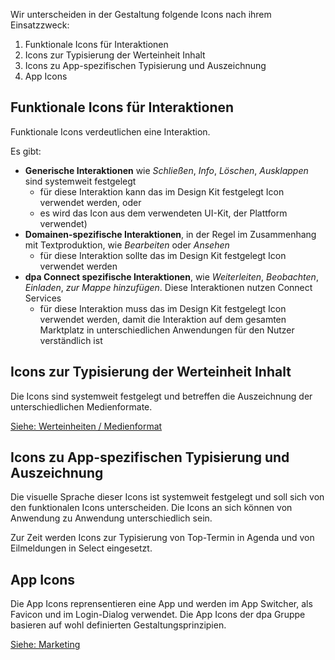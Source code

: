 Wir unterscheiden in der Gestaltung folgende Icons nach ihrem Einsatzzweck:

1. Funktionale Icons für Interaktionen
2. Icons zur Typisierung der Werteinheit Inhalt
3. Icons zu App-spezifischen Typisierung und Auszeichnung
4. App Icons

## Funktionale Icons für Interaktionen

Funktionale Icons verdeutlichen eine Interaktion.

Es gibt:

- **Generische Interaktionen** wie *Schließen*, *Info*, *Löschen*, *Ausklappen* sind systemweit festgelegt
    - für diese Interaktion kann das im Design Kit festgelegt Icon verwendet werden, oder
    - es wird das Icon aus dem verwendeten UI-Kit, der Plattform verwendet)
- **Domainen-spezifische Interaktionen**, in der Regel im Zusammenhang mit Textproduktion, wie *Bearbeiten* oder *Ansehen*
    - für diese Interaktion sollte das im Design Kit festgelegt Icon verwendet werden
- **dpa Connect spezifische Interaktionen**, wie *Weiterleiten*, *Beobachten*, *Einladen*, *zur Mappe hinzufügen*. Diese Interaktionen nutzen Connect Services
    - für diese Interaktion muss das im Design Kit festgelegt Icon verwendet werden, damit die Interaktion auf dem gesamten Marktplatz in unterschiedlichen Anwendungen für den Nutzer verständlich ist


## Icons zur Typisierung der Werteinheit Inhalt

Die Icons sind systemweit festgelegt und betreffen die Auszeichnung der unterschiedlichen Medienformate.

[Siehe: Werteinheiten / Medienformat](/Werteinheiten/Medienformat)


## Icons zu App-spezifischen Typisierung und Auszeichnung

Die visuelle Sprache dieser Icons ist systemweit festgelegt und soll sich von den funktionalen Icons unterscheiden. Die Icons an sich können von Anwendung zu Anwendung unterschiedlich sein.

Zur Zeit werden Icons zur Typisierung von Top-Termin in Agenda und von Eilmeldungen in Select eingesetzt.

## App Icons

Die App Icons reprensentieren eine App und werden im App Switcher, als Favicon und im Login-Dialog verwendet. Die App Icons der dpa Gruppe basieren auf wohl definierten Gestaltungsprinzipien.

[Siehe: Marketing](/Marketing/App-Icons)
